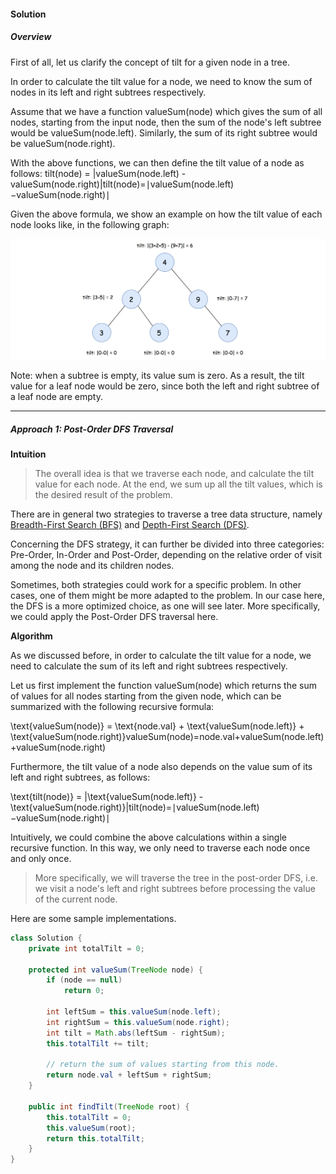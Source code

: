 #### Solution

##### Overview
First of all, let us clarify the concept of tilt for a given node in a tree.

In order to calculate the tilt value for a node, we need to know the sum of nodes in its left and right subtrees respectively.

Assume that we have a function valueSum(node) which gives the sum of all nodes, starting from the input node, then the sum of the node's left subtree would be valueSum(node.left). Similarly, the sum of its right subtree would be valueSum(node.right).

With the above functions, we can then define the tilt value of a node as follows: tilt(node) = |valueSum(node.left) - valueSum(node.right)|tilt(node)=∣valueSum(node.left)−valueSum(node.right)∣

Given the above formula, we show an example on how the tilt value of each node looks like, in the following graph:

![](563_tilt_example.png)

Note: when a subtree is empty, its value sum is zero. As a result, the tilt value for a leaf node would be zero, since both the left and right subtree of a leaf node are empty.

---

##### Approach 1: Post-Order DFS Traversal
**Intuition**

> The overall idea is that we traverse each node, and calculate the tilt value  for each node. At the end, we sum up all the tilt values, which is the desired result of the problem.

There are in general two strategies to traverse a tree data structure, namely [Breadth-First Search (BFS)](https://leetcode.com/explore/learn/card/queue-stack/231/practical-application-queue/) and [Depth-First Search (DFS)](https://leetcode.com/explore/learn/card/queue-stack/232/practical-application-stack/).

Concerning the DFS strategy, it can further be divided into three categories: Pre-Order, In-Order and Post-Order, depending on the relative order of visit among the node and its children nodes.

Sometimes, both strategies could work for a specific problem. In other cases, one of them might be more adapted to the problem. In our case here, the DFS is a more optimized choice, as one will see later. More specifically, we could apply the Post-Order DFS traversal here.

**Algorithm**

As we discussed before, in order to calculate the tilt value for a node, we need to calculate the sum of its left and right subtrees respectively.

Let us first implement the function valueSum(node) which returns the sum of values for all nodes starting from the given node, which can be summarized with the following recursive formula:

\text{valueSum(node)} = \text{node.val} + \text{valueSum(node.left)} + \text{valueSum(node.right)}valueSum(node)=node.val+valueSum(node.left)+valueSum(node.right)

Furthermore, the tilt value of a node also depends on the value sum of its left and right subtrees, as follows:

\text{tilt(node)} = |\text{valueSum(node.left)} - \text{valueSum(node.right)}|tilt(node)=∣valueSum(node.left)−valueSum(node.right)∣

Intuitively, we could combine the above calculations within a single recursive function. In this way, we only need to traverse each node once and only once.

> More specifically, we will traverse the tree in the post-order DFS, i.e. we visit a node's left and right subtrees before processing the value of the current node.

Here are some sample implementations.

```java
class Solution {
    private int totalTilt = 0;

    protected int valueSum(TreeNode node) {
        if (node == null)
            return 0;

        int leftSum = this.valueSum(node.left);
        int rightSum = this.valueSum(node.right);
        int tilt = Math.abs(leftSum - rightSum);
        this.totalTilt += tilt;

        // return the sum of values starting from this node.
        return node.val + leftSum + rightSum;
    }

    public int findTilt(TreeNode root) {
        this.totalTilt = 0;
        this.valueSum(root);
        return this.totalTilt;
    }
}
```